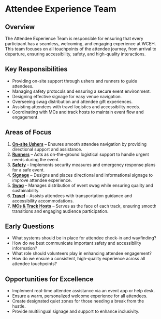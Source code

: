# Attendee Experience Team

## Overview

The Attendee Experience Team is responsible for ensuring that every participant has a seamless, welcoming, and engaging experience at WCEH. This team focuses on all touchpoints of the attendee journey, from arrival to departure, ensuring accessibility, safety, and high-quality interactions.

## Key Responsibilities

- Providing on-site support through ushers and runners to guide attendees.
- Managing safety protocols and ensuring a secure event environment.
- Designing effective signage for easy venue navigation.
- Overseeing swag distribution and attendee gift experiences.
- Assisting attendees with travel logistics and accessibility needs.
- Coordinating with MCs and track hosts to maintain event flow and engagement.

## Areas of Focus

1. **[On-site Ushers](https://github.com/WordCamp-Canada/2025-planning-documentation/blob/main/attendee-experience/on-site-ushers/readme.md)** – Ensures smooth attendee navigation by providing directional support and assistance.
2. **[Runners](https://github.com/WordCamp-Canada/2025-planning-documentation/blob/main/attendee-experience/runners/readme.md)** – Acts as on-the-ground logistical support to handle urgent needs during the event.
3. **[Safety](https://github.com/WordCamp-Canada/2025-planning-documentation/blob/main/attendee-experience/safety/readme.md)** – Implements security measures and emergency response plans for a safe event.
4. **[Signage](https://github.com/WordCamp-Canada/2025-planning-documentation/blob/main/attendee-experience/signage/readme.md)** – Designs and places directional and informational signage to improve attendee experience.
5. **[Swag](https://github.com/WordCamp-Canada/2025-planning-documentation/blob/main/attendee-experience/swag/readme.md)** – Manages distribution of event swag while ensuring quality and sustainability.
6. **[Travel](https://github.com/WordCamp-Canada/2025-planning-documentation/blob/main/attendee-experience/travel/readme.md)** – Assists attendees with transportation guidance and accessibility accommodations.
7. **[MCs & Track Hosts](https://github.com/WordCamp-Canada/2025-planning-documentation/blob/main/attendee-experience/mc-track-hosts/readme.md)** – Serves as the face of each track, ensuring smooth transitions and engaging audience participation.


## Early Questions

- What systems should be in place for attendee check-in and wayfinding?
- How do we best communicate important safety and accessibility information?
- What role should volunteers play in enhancing attendee engagement?
- How do we ensure a consistent, high-quality experience across all attendee touchpoints?

## Opportunities for Excellence

- Implement real-time attendee assistance via an event app or help desk.
- Ensure a warm, personalized welcome experience for all attendees.
- Create designated quiet zones for those needing a break from the hustle.
- Provide multilingual signage and support to enhance inclusivity.